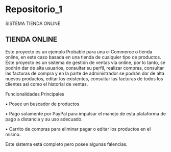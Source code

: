 # Repositorio_1
SISTEMA TIENDA ONLINE
## TIENDA ONLINE
Este proyecto es un ejemplo Probable para una e-Commerce o tienda online, en este caso basada en una tienda de cualquier tipo de productos. Este proyecto es un sistema de gestión de ventas vía online, por lo tanto, se podrán dar de alta usuarios, consultar su perfil, realizar compras, consultar las facturas de compra y en la parte de administrador se podrán dar de alta nuevos productos, editar los existentes, consultar las facturas de todos los clientes así como el historial de ventas.

Funcionalidades Principales

•	Posee un buscador de productos

•	Pago solamente por PayPal para impulsar el manejo de esta plataforma de pago a distancia y su uso adecuado.


•	Carrito de compras para eliminar pagar o editar los productos en el mismo.

Este sistema está completo pero posee algunas falencias.

